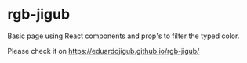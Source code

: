# rgb-jigub

Basic page using React components and prop's to filter the typed color. 

Please check it on https://eduardojigub.github.io/rgb-jigub/
